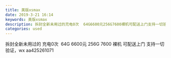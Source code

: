 ```yaml
---
title: 美版xsmax
date: 2019-3-21 16:14
keywords: 美版xsmax
description: 拆封全新未用过的充电0次  64G6600元256G7600裸机可配送上门支持一切验证，wxaa425261071
categories: used
---
```

<td class="t_f" id="postmessage_3275082">

拆封全新未用过的 充电0次  64G 6600元 256G 7600 裸机 可配送上门 支持一切验证，wx aa425261071<br/>
</td>
